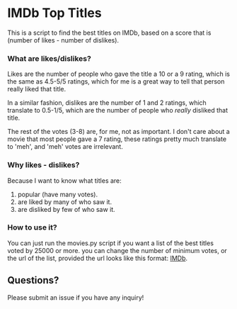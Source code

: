 # IMDb Top Titles

This is a script to find the best titles on IMDb, based on a score that is (number of likes - number of dislikes).

### What are likes/dislikes?

Likes are the number of people who gave the title a 10 or a 9 rating, which is the same as 4.5-5/5 ratings, which for me is a great way to tell that person really liked that title.

In a similar fashion, dislikes are the number of 1 and 2 ratings, which translate to 0.5-1/5, which are the number of people who _really_ disliked that title.

The rest of the votes (3-8) are, for me, not as important. I don't care about a movie that most people gave a 7 rating, these ratings pretty much translate to 'meh', and 'meh' votes are irrelevant.

### Why likes - dislikes?

Because I want to know what titles are:

1. popular (have many votes).
2. are liked by many of who saw it.
3. are disliked by few of who saw it.

### How to use it?

You can just run the movies.py script if you want a list of the best titles voted by 25000 or more. you can change the number of minimum votes, or the url of the list, provided the url looks like this format: [IMDb](http://imdb.com/search/title?count=250&num_votes=25000,&sort=num_votes,desc&view=simple).

## Questions?

Please submit an issue if you have any inquiry!

